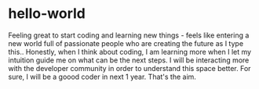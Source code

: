 # hello-world
Feeling great to start coding and learning new things - feels like entering a new world full of passionate people who are creating the future as I type this..
Honestly, when I think about coding, I am learning more when I let my intuition guide me on what can be the next steps.
I will be interacting more with the developer community in order to understand this space better.
For sure, I will be a goood coder in next 1 year.
That's the aim.

